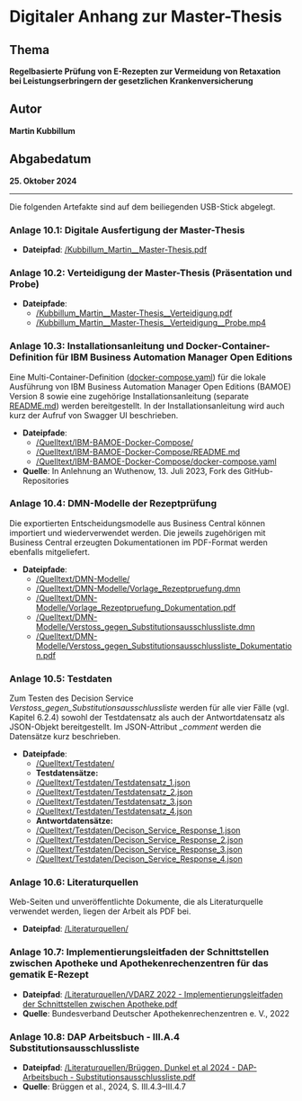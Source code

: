 # Digitaler Anhang zur Master-Thesis

## Thema
**Regelbasierte Prüfung von E-Rezepten zur Vermeidung von Retaxation bei Leistungserbringern der gesetzlichen Krankenversicherung**

## Autor
**Martin Kubbillum**

## Abgabedatum
**25. Oktober 2024**

---

Die folgenden Artefakte sind auf dem beiliegenden USB-Stick abgelegt.

### Anlage 10.1: Digitale Ausfertigung der Master-Thesis
- **Dateipfad**: [/Kubbillum_Martin__Master-Thesis.pdf](https://raw.githubusercontent.com/kumatec84/wings.master-thesis/refs/heads/main/Kubbillum_Martin__Master-Thesis.pdf)

### Anlage 10.2: Verteidigung der Master-Thesis (Präsentation und Probe)
- **Dateipfade**:
	- [/Kubbillum_Martin__Master-Thesis__Verteidigung.pdf](https://raw.githubusercontent.com/kumatec84/wings.master-thesis/refs/heads/main/Kubbillum_Martin__Master-Thesis__Verteidigung.pdf)   
	- [/Kubbillum_Martin__Master-Thesis__Verteidigung__Probe.mp4](https://github.com/kumatec84/wings.master-thesis/raw/refs/heads/main/Kubbillum_Martin__Master-Thesis__Verteidigung__Probe.mp4) 

### Anlage 10.3: Installationsanleitung und Docker-Container-Definition für IBM Business Automation Manager Open Editions
Eine Multi-Container-Definition ([docker-compose.yaml](./Quelltext/IBM-BAMOE-Docker-Compose/docker-compose.yaml)) für die lokale Ausführung von IBM Business Automation Manager Open Editions (BAMOE) Version 8 sowie eine zugehörige Installationsanleitung (separate [README.md](./Quelltext/IBM-BAMOE-Docker-Compose/README.md)) werden bereitgestellt. In der Installationsanleitung wird auch kurz der Aufruf von Swagger UI beschrieben.
- **Dateipfade**:
	- [/Quelltext/IBM-BAMOE-Docker-Compose/](./Quelltext/IBM-BAMOE-Docker-Compose/)   
	- [/Quelltext/IBM-BAMOE-Docker-Compose/README.md](./Quelltext/IBM-BAMOE-Docker-Compose/README.md)  
	- [/Quelltext/IBM-BAMOE-Docker-Compose/docker-compose.yaml](./Quelltext/IBM-BAMOE-Docker-Compose/docker-compose.yaml)
- **Quelle**: In Anlehnung an Wuthenow, 13. Juli 2023, Fork des GitHub-Repositories

### Anlage 10.4: DMN-Modelle der Rezeptprüfung
Die exportierten Entscheidungsmodelle aus Business Central können importiert und wiederverwendet werden. Die jeweils zugehörigen mit Business Central erzeugten Dokumentationen im PDF-Format werden ebenfalls mitgeliefert.
- **Dateipfade**:
	- [/Quelltext/DMN-Modelle/](./Quelltext/DMN-Modelle/)  
	- [/Quelltext/DMN-Modelle/Vorlage_Rezeptpruefung.dmn](./Quelltext/DMN-Modelle/Vorlage_Rezeptpruefung.dmn)  
	- [/Quelltext/DMN-Modelle/Vorlage_Rezeptpruefung_Dokumentation.pdf](./Quelltext/DMN-Modelle/Vorlage_Rezeptpruefung_Dokumentation.pdf)  
	- [/Quelltext/DMN-Modelle/Verstoss_gegen_Substitutionsausschlussliste.dmn](./Quelltext/DMN-Modelle/Verstoss_gegen_Substitutionsausschlussliste.dmn)  
	- [/Quelltext/DMN-Modelle/Verstoss_gegen_Substitutionsausschlussliste_Dokumentation.pdf](./Quelltext/DMN-Modelle/Verstoss_gegen_Substitutionsausschlussliste_Dokumentation.pdf)

### Anlage 10.5: Testdaten
Zum Testen des Decision Service *Verstoss_gegen_Substitutionsausschlussliste* werden für alle vier Fälle (vgl.  Kapitel 6.2.4) sowohl der Testdatensatz als auch der Antwortdatensatz als JSON-Objekt bereitgestellt. Im JSON-Attribut *_comment* werden die Datensätze kurz beschrieben.
- **Dateipfade**:  
	- [/Quelltext/Testdaten/](./Quelltext/Testdaten/)  
	- **Testdatensätze:**  
	- [/Quelltext/Testdaten/Testdatensatz_1.json](./Quelltext/Testdaten/Testdatensatz_1.json)  
	- [/Quelltext/Testdaten/Testdatensatz_2.json](./Quelltext/Testdaten/Testdatensatz_2.json)  
	- [/Quelltext/Testdaten/Testdatensatz_3.json](./Quelltext/Testdaten/Testdatensatz_3.json)  
	- [/Quelltext/Testdaten/Testdatensatz_4.json](./Quelltext/Testdaten/Testdatensatz_4.json)  
	- **Antwortdatensätze:**  
	- [/Quelltext/Testdaten/Decison_Service_Response_1.json](./Quelltext/Testdaten/Decison_Service_Response_1.json)  
	- [/Quelltext/Testdaten/Decison_Service_Response_2.json](./Quelltext/Testdaten/Decison_Service_Response_2.json)  
	- [/Quelltext/Testdaten/Decison_Service_Response_3.json](./Quelltext/Testdaten/Decison_Service_Response_3.json)  
	- [/Quelltext/Testdaten/Decison_Service_Response_4.json](./Quelltext/Testdaten/Decison_Service_Response_4.json)  
		
### Anlage 10.6: Literaturquellen
Web-Seiten und unveröffentlichte Dokumente, die als Literaturquelle verwendet werden, liegen der Arbeit als PDF bei.
- **Dateipfad**: [/Literaturquellen/](./Literaturquellen/)

### Anlage 10.7: Implementierungsleitfaden der Schnittstellen zwischen Apotheke und Apothekenrechenzentren für das gematik E-Rezept
- **Dateipfad**: [/Literaturquellen/VDARZ 2022 - Implementierungsleitfaden der Schnittstellen zwischen Apotheke.pdf](./Literaturquellen/VDARZ%202022%20-%20Implementierungsleitfaden%20der%20Schnittstellen%20zwischen%20Apotheke.pdf)
- **Quelle**: Bundesverband Deutscher Apothekenrechenzentren e. V., 2022

### Anlage 10.8: DAP Arbeitsbuch - III.A.4 Substitutionsausschlussliste 
- **Dateipfad**: [/Literaturquellen/Brüggen, Dunkel et al 2024 - DAP-Arbeitsbuch - Substitutionsausschlussliste.pdf](./Literaturquellen/Brueggen,%20Dunkel%20et%20al%202024%20-%20DAP-Arbeitsbuch%20-%20Substitutionsausschlussliste.pdf)
- **Quelle**: Brüggen et al., 2024, S. III.4.3–III.4.7
